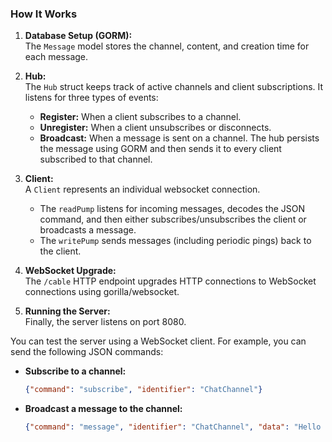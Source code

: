 ### How It Works

1. **Database Setup (GORM):**  
   The `Message` model stores the channel, content, and creation time for each message.

2. **Hub:**  
   The `Hub` struct keeps track of active channels and client subscriptions. It listens for three types of events:
   - **Register:** When a client subscribes to a channel.
   - **Unregister:** When a client unsubscribes or disconnects.
   - **Broadcast:** When a message is sent on a channel. The hub persists the message using GORM and then sends it to every client subscribed to that channel.

3. **Client:**  
   A `Client` represents an individual websocket connection.  
   - The `readPump` listens for incoming messages, decodes the JSON command, and then either subscribes/unsubscribes the client or broadcasts a message.
   - The `writePump` sends messages (including periodic pings) back to the client.

4. **WebSocket Upgrade:**  
   The `/cable` HTTP endpoint upgrades HTTP connections to WebSocket connections using gorilla/websocket.

5. **Running the Server:**  
   Finally, the server listens on port 8080.

You can test the server using a WebSocket client. For example, you can send the following JSON commands:

- **Subscribe to a channel:**
  ```json
  {"command": "subscribe", "identifier": "ChatChannel"}
  ```
- **Broadcast a message to the channel:**
  ```json
  {"command": "message", "identifier": "ChatChannel", "data": "Hello from Go!"}
  ```
